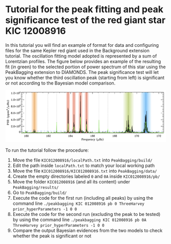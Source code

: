 # Tutorial for the peak fitting and peak significance test of the red giant star KIC 12008916

In this tutorial you will find an example of format for data and configuring files for the same Kepler red giant used in the Background extension tutorial. The oscillation fitting model adopted is represented by a sum of Lorentzian profiles. The figure below provides an example of the resulting fit (in green) to the selected portion of power spectrum of this star using the PeakBagging extension to DIAMONDS. The peak significance test will let you know whether the third oscillation peak (starting from left) is significant or not according to the Bayesian model comparison.

![PeakBagging fit](https://raw.githubusercontent.com/EnricoCorsaro/PeakBagging/master/tutorials/KIC012008916_PeakBagging.png)

To run the tutorial follow the procedure:

1. Move the file `KIC012008916/localPath.txt` into `PeakBagging/build/`
2. Edit the path inside `localPath.txt` to match your local working path
3. Move the file `KIC012008916/KIC012008916.txt` into `PeakBagging/data/`
4. Create the empty directories labeled `0` and `0A` inside `KIC012008916/pb/`
5. Move the folder `KIC012008916` (and all its content) under `PeakBagging/results/`
6. Go to `PeakBagging/build/`
7. Execute the code for the first run (including all peaks) by using the command line 
`./peakbagging KIC 012008916 pb 0 ThreeHarvey prior_hyperParameters -1 0 0`
8. Execute the code for the second run (excluding the peak to be tested) by using the command line 
`./peakbagging KIC 012008916 pb 0A ThreeHarvey prior_hyperParameters -1 0 0`
9. Compare the output Bayesian evidences from the two models to check whether the peak is significant or not
